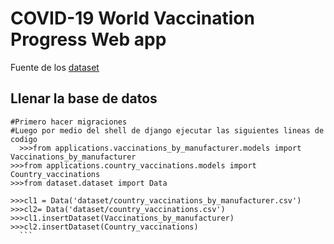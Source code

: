 # COVID-19 World Vaccination Progress Web app
Fuente de los [dataset](https://www.kaggle.com/datasets/gpreda/covid-world-vaccination-progress?resource=download&select=country_vaccinations_by_manufacturer.csv)

## Llenar la base de datos
  ```
  #Primero hacer migraciones
  #Luego por medio del shell de django ejecutar las siguientes lineas de codigo
	>>>from applications.vaccinations_by_manufacturer.models import Vaccinations_by_manufacturer
  >>>from applications.country_vaccinations.models import Country_vaccinations
  >>>from dataset.dataset import Data
  
  >>>cl1 = Data('dataset/country_vaccinations_by_manufacturer.csv')
  >>>cl2= Data('dataset/country_vaccinations.csv')
  >>>cl1.insertDataset(Vaccinations_by_manufacturer)
  >>>cl2.insertDataset(Country_vaccinations)
	```
  
  
  
